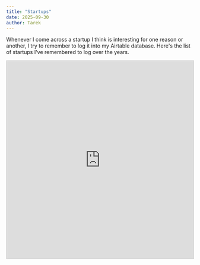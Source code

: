 ```yaml
---
title: "Startups"
date: 2025-09-30
author: Tarek
---
```

Whenever I come across a startup I think is interesting for one reason or another, I try to remember to log it into my Airtable database. Here's the list of startups I've remembered to log over the years.

<iframe class="airtable-embed" src="https://airtable.com/embed/app4tnmzPeZv4c9Nz/shr7VfrwS1NUfqQUz?viewControls=on" frameborder="0" onmousewheel="" width="100%" height="533" style="background: transparent; border: 1px solid #ccc;"></iframe>

